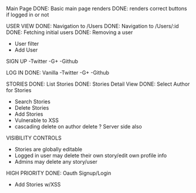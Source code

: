 Main Page
 DONE: Basic main page renders
 DONE: renders correct buttons if logged in or not

 USER VIEW
  DONE: Navigation to /Users
  DONE: Navigation to /Users/:id
  DONE: Fetching initial users
  DONE: Removing a user
  - User filter
  - Add User

 SIGN UP
  -Twitter
  -G+
  -Github

 LOG IN
  DONE: Vanilla
  -Twitter
  -G+
  -Github

 STORIES
  DONE: List Stories
  DONE: Stories Detail View
  DONE: Select Author for Stories
  - Search Stories
  - Delete Stories
  - Add Stories
  - Vulnerable to XSS
  - cascading delete on author delete ? Server side also

VISIBILITY CONTROLS
 - Stories are globally editable 
 - Logged in user may delete their own story/edit own profile info
 - Admins may delete any story/user


HIGH PRIORITY
 DONE: Oauth Signup/Login
 - Add Stories w/XSS
